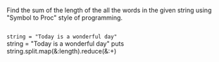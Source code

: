 Find the sum of the length of the all the words in the given string
using "Symbol to Proc" style of programming.

<Editor lang="ruby" type="exercise">
<code>
string = "Today is a wonderful day"
</code>

<solution>
string = "Today is a wonderful day"
puts string.split.map(&:length).reduce(&:+)
</solution>
</Editor>